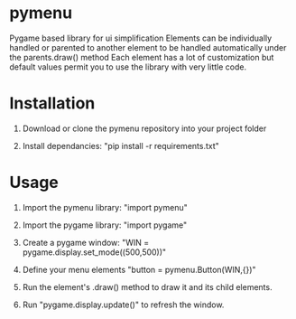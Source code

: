 
# pymenu
Pygame based library for ui simplification
Elements can be individually handled or parented to another element to be handled automatically under the parents.draw() method
Each element has a lot of customization but default values permit you to use the library with very little code.

# Installation

1. Download or clone the pymenu repository into your project folder

2. Install dependancies: "pip install -r requirements.txt"

# Usage

1. Import the pymenu library: "import pymenu"

2. Import the pygame library: "import pygame"

3. Create a pygame window: "WIN = pygame.display.set_mode((500,500))"

4. Define your menu elements "button = pymenu.Button(WIN,{})"

5. Run the element's .draw() method to draw it and its child elements.

6. Run "pygame.display.update()" to refresh the window.



